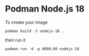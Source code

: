 # Podman Node.js 18

To create your image

    podman build -t nodejs-18 .

then run it

    podman run -d -p 8080:80 nodejs-18
